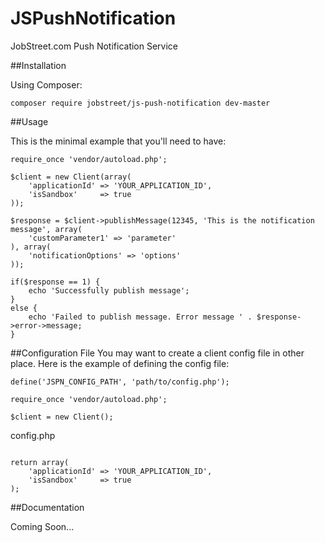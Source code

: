 JSPushNotification
==================

JobStreet.com Push Notification Service

##Installation

Using Composer:

```
composer require jobstreet/js-push-notification dev-master
```

##Usage

This is the minimal example that you'll need to have:

```
require_once 'vendor/autoload.php';

$client = new Client(array(
    'applicationId' => 'YOUR_APPLICATION_ID',
    'isSandbox'     => true
));

$response = $client->publishMessage(12345, 'This is the notification message', array(
    'customParameter1' => 'parameter'
), array(
    'notificationOptions' => 'options'
));

if($response == 1) {
    echo 'Successfully publish message';
}
else {
    echo 'Failed to publish message. Error message ' . $response->error->message;
}
```

##Configuration File
You may want to create a client config file in other place. Here is the example of defining the config file:

```
define('JSPN_CONFIG_PATH', 'path/to/config.php');

require_once 'vendor/autoload.php';

$client = new Client();
```

config.php
```

return array(
    'applicationId' => 'YOUR_APPLICATION_ID',
    'isSandbox'     => true
);

```

##Documentation

Coming Soon...



